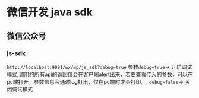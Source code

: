 # 微信开发 java sdk

## 微信公众号

### js-sdk
`http://localhost:9091/wx/mp/js_sdk?debug=true`
参数`debug=true`-> 开启调试模式,调用的所有api的返回值会在客户端alert出来，若要查看传入的参数，可以在pc端打开，参数信息会通过log打出，仅在pc端时才会打印。,
`debug=false`-> 关闭调试模式
